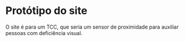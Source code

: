 # Protótipo do site
O site é para um TCC, que seria um sensor de proximidade para auxiliar pessoas com deficiência visual.

